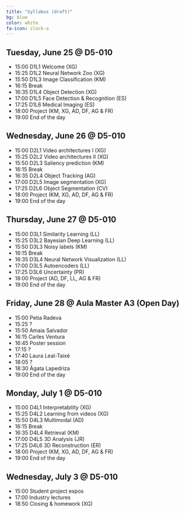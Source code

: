 ```yaml
---
title: "Syllabus (draft)"
bg: blue
color: white
fa-icon: clock-o
---
```


## Tuesday, June 25 @ D5-010

- 15:00 D1L1 Welcome (XG) 
- 15:25 D1L2 Neural Network Zoo (XG) 
- 15:50 D1L3 Image Classification (KM) 
- 16:15 Break
- 16:35 D1L4 Object Detection (XG) 
- 17:00 D1L5 Face Detection & Recognition (ES) 
- 17:25 D1L6 Medical Imaging (ES) 
- 18:00 Project (KM, XG, AD, DF, AG & FR) 
- 19:00 End of the day

## Wednesday, June 26 @ D5-010

- 15:00 D2L1 Video architectures I (XG)
- 15:25 D2L2 Video architectures II (XG) 
- 15:50 D2L3 Saliency prediction (KM) 
- 16:15 Break
- 16:35 D2L4 Object Tracking (AG)
- 17:00 D2L5 Image segmentation (XG)
- 17:25 D2L6 Object Segmentation (CV)
- 18:00 Project (KM, XG, AD, DF, AG & FR)
- 19:00 End of the day

## Thursday, June 27 @ D5-010

- 15:00 D3L1 Similarity Learning (LL)
- 15:25 D3L2 Bayesian Deep Learning (LL)
- 15:50 D3L3 Noisy labels (KM)
- 16:15 Break
- 16:35 D3L4 Neural Network Visualization (LL)
- 17:00 D3L5 Autoencoders (LL)
- 17:25 D3L6 Uncertainty (PR) 
- 18:00 Project (AD, DF, LL, AG & FR)
- 19:00 End of the day

## Friday, June 28 @ Aula Master A3 (Open Day)

- 15:00 Petia Radeva
- 15:25 ?
- 15:50 Amaia Salvador
- 16:15 Carles Ventura
- 16:45 Poster session
- 17:15 ?
- 17:40 Laura Leal-Taixé
- 18:05 ?
- 18:30 Àgata Lapedriza
- 19:00 End of the day

## Monday, July 1 @ D5-010

- 15:00 D4L1 Interpretability (XG)
- 15:25 D4L2 Learning from videos (XG)
- 15:50 D4L3 Multimodal (AD) 
- 16:15 Break
- 16:35 D4L4 Retrieval (KM) 
- 17:00 D4L5 3D Analysis (JR)
- 17:25 D4L6 3D Reconstruction (ER)
- 18:00 Project (KM, XG, AD, DF, AG & FR)
- 19:00 End of the day

## Wednesday, July 3 @ D5-010

- 15:00 Student project expos
- 17:00 Industry lectures
- 18:50 Closing & homework (XG)

